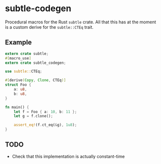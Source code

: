# subtle-codegen
Procedural macros for the Rust `subtle` crate. All that this has at the moment is a custom derive
for the `subtle::CTEq` trait.

## Example

```rust
extern crate subtle;
#[macro_use]
extern crate subtle_codegen;

use subtle::CTEq;

#[derive(Copy, Clone, CTEq)]
struct Foo {
    a: u8,
    b: u8,
}

fn main() {
    let f = Foo { a: 10, b: 11 };
    let g = f.clone();

    assert_eq!(f.ct_eq(&g), 1u8);
}
```

## TODO

 * Check that this implementation is actually constant-time
